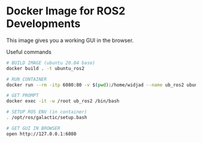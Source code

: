 # Docker Image for ROS2 Developments
This image gives you a working GUI in the browser.

Useful commands
```bash
# BUILD IMAGE (ubuntu 20.04 base)
docker build . -t ubuntu_ros2

# RUN CONTAINER
docker run --rm -itp 6080:80 -v $(pwd):/home/widjad --name ub_ros2 ubuntu_ros2:latest

# GET PROMPT
docker exec -it -w /root ub_ros2 /bin/bash

# SETUP ROS ENV (in container)
. /opt/ros/galactic/setup.bash

# GET GUI IN BROWSER
open http://127.0.0.1:6080
```
